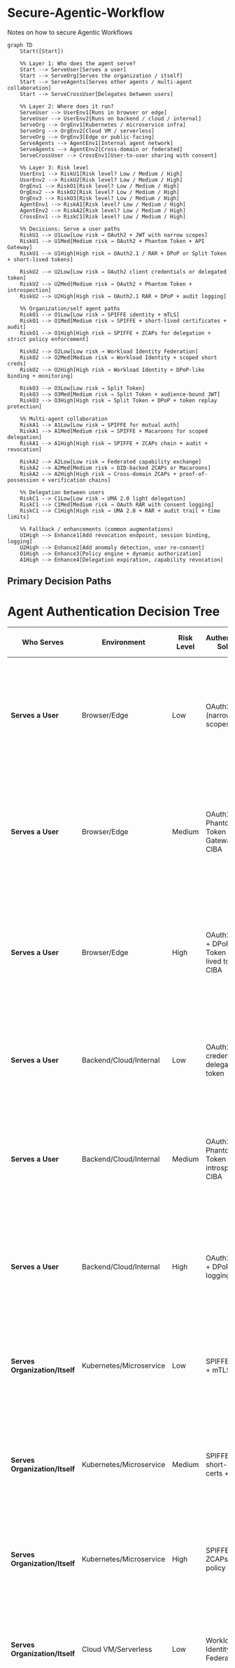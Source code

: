 # Secure-Agentic-Workflow
Notes on how to secure Agentic Workflows

```mermaid
graph TD
    Start([Start])

    %% Layer 1: Who does the agent serve?
    Start --> ServeUser[Serves a user]
    Start --> ServeOrg[Serves the organization / itself]
    Start --> ServeAgents[Serves other agents / multi-agent collaboration]
    Start --> ServeCrossUser[Delegates between users]

    %% Layer 2: Where does it run?
    ServeUser --> UserEnv1[Runs in browser or edge]
    ServeUser --> UserEnv2[Runs on backend / cloud / internal]
    ServeOrg --> OrgEnv1[Kubernetes / microservice infra]
    ServeOrg --> OrgEnv2[Cloud VM / serverless]
    ServeOrg --> OrgEnv3[Edge or public-facing]
    ServeAgents --> AgentEnv1[Internal agent network]
    ServeAgents --> AgentEnv2[Cross-domain or federated]
    ServeCrossUser --> CrossEnv1[User-to-user sharing with consent]

    %% Layer 3: Risk level
    UserEnv1 --> RiskU1[Risk level? Low / Medium / High]
    UserEnv2 --> RiskU2[Risk level? Low / Medium / High]
    OrgEnv1 --> RiskO1[Risk level? Low / Medium / High]
    OrgEnv2 --> RiskO2[Risk level? Low / Medium / High]
    OrgEnv3 --> RiskO3[Risk level? Low / Medium / High]
    AgentEnv1 --> RiskA1[Risk level? Low / Medium / High]
    AgentEnv2 --> RiskA2[Risk level? Low / Medium / High]
    CrossEnv1 --> RiskC1[Risk level? Low / Medium / High]

    %% Decisions: Serve a user paths
    RiskU1 --> U1Low[Low risk → OAuth2 + JWT with narrow scopes]
    RiskU1 --> U1Med[Medium risk → OAuth2 + Phantom Token + API Gateway]
    RiskU1 --> U1High[High risk → OAuth2.1 / RAR + DPoP or Split Token + short-lived tokens]

    RiskU2 --> U2Low[Low risk → OAuth2 client credentials or delegated token]
    RiskU2 --> U2Med[Medium risk → OAuth2 + Phantom Token + introspection]
    RiskU2 --> U2High[High risk → OAuth2.1 RAR + DPoP + audit logging]

    %% Organization/self agent paths
    RiskO1 --> O1Low[Low risk → SPIFFE identity + mTLS]
    RiskO1 --> O1Med[Medium risk → SPIFFE + short-lived certificates + audit]
    RiskO1 --> O1High[High risk → SPIFFE + ZCAPs for delegation + strict policy enforcement]

    RiskO2 --> O2Low[Low risk → Workload Identity Federation]
    RiskO2 --> O2Med[Medium risk → Workload Identity + scoped short creds]
    RiskO2 --> O2High[High risk → Workload Identity + DPoP-like binding + monitoring]

    RiskO3 --> O3Low[Low risk → Split Token]
    RiskO3 --> O3Med[Medium risk → Split Token + audience-bound JWT]
    RiskO3 --> O3High[High risk → Split Token + DPoP + token replay protection]

    %% Multi-agent collaboration
    RiskA1 --> A1Low[Low risk → SPIFFE for mutual auth]
    RiskA1 --> A1Med[Medium risk → SPIFFE + Macaroons for scoped delegation]
    RiskA1 --> A1High[High risk → SPIFFE + ZCAPs chain + audit + revocation]

    RiskA2 --> A2Low[Low risk → Federated capability exchange]
    RiskA2 --> A2Med[Medium risk → DID-backed ZCAPs or Macaroons]
    RiskA2 --> A2High[High risk → Cross-domain ZCAPs + proof-of-possession + verification chains]

    %% Delegation between users
    RiskC1 --> C1Low[Low risk → UMA 2.0 light delegation]
    RiskC1 --> C1Med[Medium risk → OAuth RAR with consent logging]
    RiskC1 --> C1High[High risk → UMA 2.0 + RAR + audit trail + time limits]

    %% Fallback / enhancements (common augmentations)
    U1High --> Enhance1[Add revocation endpoint, session binding, logging]
    U2High --> Enhance2[Add anomaly detection, user re-consent]
    O1High --> Enhance3[Policy engine + dynamic authorization]
    A1High --> Enhance4[Delegation expiration, capability revocation]
```

## Primary Decision Paths

# Agent Authentication Decision Tree

| Who Serves                     | Environment             | Risk Level | Authentication Solution                                        | Enhancements                                            | **Example AI Agent Use Case**                                                                                                                                        |
| ------------------------------ | ----------------------- | ---------- | -------------------------------------------------------------- | ------------------------------------------------------- | -------------------------------------------------------------------------------------------------------------------------------------------------------------------- |
| **Serves a User**              | Browser/Edge            | Low        | OAuth2 + JWT (narrow scopes)                                   | Token refresh rotation                                  | **Calendar scheduling agent** that lives in browser sidebar, books lunch meetings by reading/writing only the user’s work calendar — cannot touch email or contacts. |
| **Serves a User**              | Browser/Edge            | Medium     | OAuth2 + Phantom Token + API Gateway + CIBA                    | Rate limiting, CORS, push notifications                 | **Browser-based email triage agent** that drafts replies inside Gmail UI — phantom token hides credentials so compromised browser can’t leak sensitive backend keys. |
| **Serves a User**              | Browser/Edge            | High       | OAuth2.1/RAR + DPoP or Split Token + short-lived tokens + CIBA | Revocation endpoint, session binding, anomaly detection | **Mobile banking chatbot** that executes payments — requires proof-of-possession, very short token lifetime, and per-transaction permission scopes.                  |
| **Serves a User**              | Backend/Cloud/Internal  | Low        | OAuth2 client credentials or delegated token                   | Basic token rotation                                    | **Reminder notification agent** running in backend to send SMS alerts based on user’s preferences — simple service account auth.                                     |
| **Serves a User**              | Backend/Cloud/Internal  | Medium     | OAuth2 + Phantom Token + introspection + CIBA                  | Request signing, IP whitelisting, async auth flows      | **Travel booking AI** that compares flights, books tickets, and manages itinerary from backend — tokens are introspected by API gateway before use.                  |
| **Serves a User**              | Backend/Cloud/Internal  | High       | OAuth2.1 RAR + DPoP + audit logging + CIBA                     | Anomaly detection, user re-consent, behavioral analysis | **Robo-advisor AI** making trades — every action is recorded in audit logs with per-asset-class permissions and real-time risk monitoring.                           |
| **Serves Organization/Itself** | Kubernetes/Microservice | Low        | SPIFFE identity + mTLS                                         | Cert rotation, health checks                            | **Data cleanup microservice** in a service mesh — communicates internally to purge stale logs using workload-based identity.                                         |
| **Serves Organization/Itself** | Kubernetes/Microservice | Medium     | SPIFFE + short-lived certs + audit                             | Namespace isolation, RBAC                               | **Model retraining pipeline** — pulls training data and pushes updated model images into production, with short-lived service identity.                              |
| **Serves Organization/Itself** | Kubernetes/Microservice | High       | SPIFFE + ZCAPs + strict policy                                 | Dynamic authz, capability revocation                    | **Compliance AI** that queries sensitive records — capabilities are revocable at runtime based on audit findings.                                                    |
| **Serves Organization/Itself** | Cloud VM/Serverless     | Low        | Workload Identity Federation                                   | Resource tagging, monitoring                            | **Image processing function** triggered by user uploads — authenticates to cloud storage without static keys.                                                        |
| **Serves Organization/Itself** | Cloud VM/Serverless     | Medium     | Workload Identity + scoped short creds                         | VPC restriction, TLS                                    | **ETL AI agent** that runs hourly, pulling customer data, transforming it, and storing it in analytics DB with least privilege.                                      |
| **Serves Organization/Itself** | Cloud VM/Serverless     | High       | Workload Identity + DPoP-like binding + monitoring             | Behavioral analysis, alerting, failover                 | **Autonomous trading engine** — cloud identity is bound to specific execution environment, detects and halts abnormal trade bursts.                                  |
| **Serves Organization/Itself** | Edge/Public-facing      | Low        | Split Token                                                    | CDN integration, basic caching                          | **Public-facing content summarization bot** that fetches and summarizes news articles — edge server uses reference token only.                                       |
| **Serves Organization/Itself** | Edge/Public-facing      | Medium     | Split Token + audience-bound JWT                               | Geo restrictions, rate limiting                         | **Public API gateway for AI inference** — tokens are bound to region-specific users to comply with data laws.                                                        |
| **Serves Organization/Itself** | Edge/Public-facing      | High       | Split Token + DPoP + anti-replay                               | Fraud detection                                         | **Edge-based payment authorization agent** — signs each request to prevent replay attacks during high-value transactions.                                            |
| **Serves Other Agents**        | Internal Agent Network  | Low        | SPIFFE for mutual auth                                         | Load balancing, service discovery                       | **Document indexing swarm** — multiple agents crawl, parse, and share search indexes internally with mTLS mutual trust.                                              |
| **Serves Other Agents**        | Internal Agent Network  | Medium     | SPIFFE + Macaroons                                             | Delegation logging, task queuing                        | **Multi-agent RAG pipeline** — retrieval agents pass limited search capabilities to summarization agents for controlled processing.                                  |
| **Serves Other Agents**        | Internal Agent Network  | High       | SPIFFE + ZCAPs chain + audit                                   | Delegation expiration, capability revocation            | **Real-time fraud detection agent mesh** — delegation chains with instant kill-switch if a compromised agent is detected.                                            |
| **Serves Other Agents**        | Cross-domain/Federated  | Low        | Federated capability exchange                                  | Trust anchors                                           | **Inter-company supplier info bot** — shares only allowed inventory metadata between trusted partners.                                                               |
| **Serves Other Agents**        | Cross-domain/Federated  | Medium     | DID-backed ZCAPs or Macaroons                                  | Identity verification                                   | **Logistics tracking AI agents** — each step in supply chain passes verified updates without exposing full datasets.                                                 |
| **Serves Other Agents**        | Cross-domain/Federated  | High       | Cross-domain ZCAPs + PoP                                       | Multi-party verification                                | **International trade settlement AI agents** — cryptographic proofs and dispute resolution workflows for cross-border payments.                                      |
| **Delegates Between Users**    | User-to-user            | Low        | UMA 2.0 light delegation + CIBA                                | Consent timers                                          | **Shared playlist AI** — user grants another user’s agent temporary playlist edit rights.                                                                            |
| **Delegates Between Users**    | User-to-user            | Medium     | OAuth RAR + consent logging + CIBA                             | Notification system, consent audit                      | **Contract review assistant** — allows another user’s legal AI to review documents with line-by-line restrictions.                                                   |
| **Delegates Between Users**    | User-to-user            | High       | UMA 2.0 + RAR + audit trail + CIBA                             | Automated expiration, compliance                        | **Medical AI assistant** — patient grants doctor’s AI time-limited access to imaging scans for consultation.                                                         |

## Enhancement Patterns

| Base Solution | Enhancement | Example Application |
|---------------|-------------|-------------------|
| OAuth2.1/RAR + DPoP (High Risk User) | Add revocation endpoint, session binding, logging | Banking app with instant token revocation and session monitoring |
| OAuth2.1 RAR + DPoP (High Risk Backend) | Add anomaly detection, user re-consent | Investment platform detecting unusual trading patterns |
| SPIFFE + ZCAPs (High Risk Org) | Policy engine + dynamic authorization | Healthcare system with dynamic access control based on patient context |
| SPIFFE + ZCAPs chain (High Risk Agents) | Delegation expiration, capability revocation | Autonomous vehicle fleet with time-limited agent interactions |

## Key Terms

- **OAuth2.1/RAR**: Rich Authorization Requests for fine-grained permissions
- **DPoP**: Demonstration of Proof-of-Possession to bind tokens to clients
- **SPIFFE**: Secure Production Identity Framework for Everyone
- **ZCAPs**: Authorization Capabilities for delegation chains
- **Macaroons**: Bearer tokens with embedded caveats for attenuation
- **UMA 2.0**: User-Managed Access for user-controlled authorization
- **Phantom Token**: Opaque reference token that hides actual JWT from client
## Key Terms

- **OAuth2.1/RAR**: Rich Authorization Requests for fine-grained permissions
- **DPoP**: Demonstration of Proof-of-Possession to bind tokens to clients
- **SPIFFE**: Secure Production Identity Framework for Everyone
- **ZCAPs**: Authorization Capabilities for delegation chains
- **Macaroons**: Bearer tokens with embedded caveats for attenuation
- **UMA 2.0**: User-Managed Access for user-controlled authorization
- **Phantom Token**: Opaque reference token that hides actual JWT from client

## Decision Tree Structure

### Layer 1: Primary Service Model
- **Serves a user**: Agent acts on behalf of individual users
- **Serves the organization / itself**: Agent operates for organizational needs or autonomous operations
- **Serves other agents / multi-agent collaboration**: Agent participates in multi-agent systems
- **Delegates between users**: Agent facilitates user-to-user interactions with proper consent

### Layer 2: Runtime Environment Categories

#### For User-Serving Agents:
- **Runs in browser or edge**: Client-side execution, limited trust environment
- **Runs on backend / cloud / internal**: Server-side execution, controlled environment

#### For Organization-Serving Agents:
- **Kubernetes / microservice infra**: Container orchestration, service mesh environments
- **Cloud VM / serverless**: Virtual machines or serverless computing platforms
- **Edge or public-facing**: Deployed at network edge or public interfaces

#### For Multi-Agent Systems:
- **Internal agent network**: Agents within same trust domain
- **Cross-domain or federated**: Agents across different trust boundaries

#### For User Delegation:
- **User-to-user sharing with consent**: Facilitating controlled sharing between users

### Layer 3: Risk Assessment
Each environment path branches into three risk levels:
- **Low Risk**: Basic security requirements, standard threat model
- **Medium Risk**: Elevated security needs, additional protections required
- **High Risk**: Critical security requirements, comprehensive protection needed

# End-to-End OAuth2 Authorization Code Flow with PKCE, MFA, Cookies (BFF Pattern) and Bearer Tokens (SPA Pattern) Using Azure Entra ID

```mermaid
sequenceDiagram
    autonumber
    participant User
    participant Browser
    participant SPA as Frontend-SPA
    participant Backend as Backend-BFF
    participant Session as Session-Store
    participant Azure as Azure-Entra-ID
    participant JWKS as Azure-JWKS
    participant API as Resource-API

    Note right of Browser: Cookie-based BFF flow

    Browser->>Backend: 1) GET /protected (no cookie)
    Backend-->>Browser: 2) Redirect to Azure authorize
    Browser->>Azure: 3) GET /authorize
    Azure-->>User: 4) Prompt login and MFA
    User-->>Azure: 5) Provide credentials
    Azure-->>Browser: 6) Redirect with auth code
    Browser->>Backend: 7) Callback with auth code
    Backend->>Azure: 8) Token request with code and client secret
    Azure-->>Backend: 9) Return access token, id token, refresh token
    Backend->>Session: 10) Store tokens and session id
    Backend-->>Browser: 11) Set cookie with session id (HttpOnly, Secure)

    Note over Browser,Backend: Subsequent requests include cookie automatically

    Browser->>Backend: 12) Request protected API with cookie
    Backend->>Session: 13) Retrieve stored tokens
    Backend->>JWKS: 14) Get public key and verify JWT
    JWKS-->>Backend: 15) Key returned
    Backend-->>Browser: 16) Return protected resource

    alt Access token expired
        Backend->>Azure: 17) Refresh token request
        Azure-->>Backend: 18) Return new tokens
        Backend->>Session: 19) Update stored tokens
        Backend-->>Browser: 20) Return protected resource
    end

    Note right of Browser: SPA Bearer token flow

    Browser->>SPA: 21) User clicks login
    SPA-->>Browser: 22) Redirect to Azure authorize with PKCE
    Browser->>Azure: 23) GET /authorize
    Azure-->>User: 24) Prompt login and MFA
    User-->>Azure: 25) Provide credentials
    Azure-->>Browser: 26) Redirect with auth code
    Browser->>SPA: 27) Callback with auth code
    SPA->>Azure: 28) Token request with code and code verifier
    Azure-->>SPA: 29) Return access token, id token, refresh token
    SPA->>API: 30) Request API with bearer access token
    API->>JWKS: 31) Get public key and verify JWT
    JWKS-->>API: 32) Key returned
    API-->>SPA: 33) Return protected resource

    alt Token expired
        SPA->>Azure: 34) Refresh token request
        Azure-->>SPA: 35) Return new tokens
        SPA->>API: 36) Request API with bearer access token
        API->>JWKS: 37) Verify JWT
        API-->>SPA: 38) Return protected resource
    end
```

- **<mark>Step 1</mark>**: Browser requests a **protected page/resource**.
   
- **<mark>Step 2</mark>**: Backend detects **no valid session cookie** → issues an **OAuth2 Authorization Request** (redirect to Azure /authorize). Important params:
    - `response_type`=code,
    - `client_id`,
    - `redirect_uri`,
    - `scope`=openid profile offline_access <api-scope>,
    - `state`,
    - `nonce`,
    - (for SPA add `code_challenge`/`PKCE`).

User authenticates at Azure Entra ID: username/password → MFA step (phone, push, TOTP, FIDO, etc.) as required by **tenant Conditional Access**. Azure then redirects back with an **authorization code**.

6–8) Token exchange (Backend/BFF): Backend exchanges code at Azure token endpoint with client_secret (confidential client) for access_token (JWT), id_token (JWT), and refresh_token (long, opaque string). Azure signs JWTs with RS256 and publishes keys via JWKS.

9–10) Backend stores tokens server-side (Session Store) and issues a HttpOnly Secure cookie to the browser: session_id=SESS123; HttpOnly; Secure; SameSite=Strict. Browser cannot read this cookie via JS (protects against XSS); cookie is auto-sent on future requests.

11–16) On each protected API request the backend reads session_id, pulls tokens from Session Store, validates the JWT (signature → get key from JWKS, then check iss, aud, exp, nbf, required scp/roles). If access token is valid, respond.

17–19) If the access token is expired, the backend uses the stored refresh_token to get a fresh access_token (token rotation usually returns a new refresh token). Update Session Store.

21–26) Logout: Backend removes session, optionally calls Azure revocation endpoint to revoke refresh_token, clears cookie, and may redirect user to Azure logout endpoint to clear SSO session.

27–36) SPA (Bearer) flow: SPA initiates the same /authorize redirect but includes PKCE (code_challenge). After Azure login + MFA, SPA receives a code, then directly POSTs to /token with code_verifier (no client_secret for public clients). Azure returns access_token (JWT), id_token, maybe refresh_token depending on configuration. SPA stores access token in memory (recommended). For API calls it sends Authorization: Bearer <access_token>.

37–43) Resource server verifies the JWT by fetching the JWKS (cache keys), validating the signature and claims. If expired, SPA uses refresh_token to obtain a new access token or reauthenticates.



